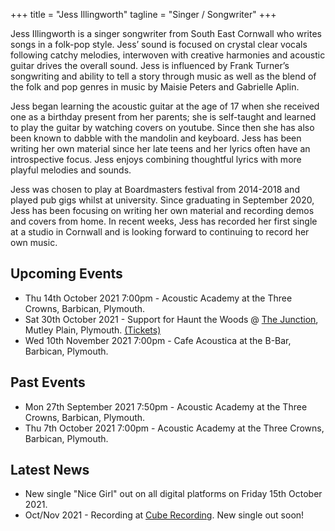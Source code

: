 +++
title = "Jess Illingworth"
tagline = "Singer / Songwriter"
+++

Jess Illingworth is a singer songwriter from South East Cornwall who writes songs in a folk-pop style. Jess’ sound is focused on crystal clear vocals following catchy melodies, interwoven with creative harmonies and acoustic guitar drives the overall sound. Jess is influenced by Frank Turner’s songwriting and ability to tell a story through music as well as the blend of the folk and pop genres in music by Maisie Peters and Gabrielle Aplin.

Jess began learning the acoustic guitar at the age of 17 when she received one as a birthday present from her parents; she is self-taught and learned to play the guitar by watching covers on youtube. Since then she has also been known to dabble with the mandolin and keyboard. Jess has been writing her own material since her late teens and her lyrics often have an introspective focus. Jess enjoys combining thoughtful lyrics with more playful melodies and sounds.

Jess was chosen to play at Boardmasters festival from 2014-2018 and played pub gigs whilst at university. Since graduating in September 2020, Jess has been focusing on writing her own material and recording demos and covers from home. In recent weeks, Jess has recorded her first single at a studio in Cornwall and is looking forward to continuing to record her own music.

## Upcoming Events

+ Thu 14th October 2021 7:00pm - Acoustic Academy at the Three Crowns, Barbican, Plymouth.
+ Sat 30th October 2021 - Support for Haunt the Woods @ [The Junction](https://www.facebook.com/mutleyjunction/), Mutley Plain, Plymouth. [(Tickets)](https://www.seetickets.com/event/haunt-the-woods/the-junction/2025405?src=jessillingworth)
+ Wed 10th November 2021 7:00pm - Cafe Acoustica at the B-Bar, Barbican, Plymouth.

## Past Events

+ Mon 27th September 2021 7:50pm - Acoustic Academy at the Three Crowns, Barbican, Plymouth.
+ Thu 7th October 2021 7:00pm - Acoustic Academy at the Three Crowns, Barbican, Plymouth.

## Latest News

+ New single "Nice Girl" out on all digital platforms on Friday 15th October 2021.
+ Oct/Nov 2021 - Recording at [Cube Recording](https://cuberecording.com/). New single out soon!
